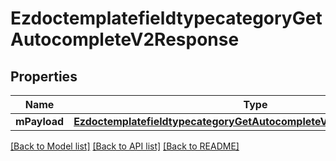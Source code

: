 # EzdoctemplatefieldtypecategoryGetAutocompleteV2Response

## Properties
Name | Type | Description | Notes
------------ | ------------- | ------------- | -------------
**mPayload** | [**EzdoctemplatefieldtypecategoryGetAutocompleteV2ResponseMPayload***](EzdoctemplatefieldtypecategoryGetAutocompleteV2ResponseMPayload.md) |  | 

[[Back to Model list]](../README.md#documentation-for-models) [[Back to API list]](../README.md#documentation-for-api-endpoints) [[Back to README]](../README.md)


